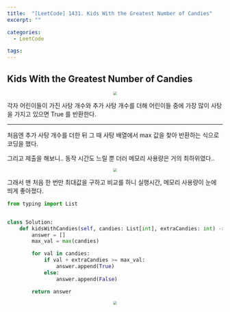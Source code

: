 ```yaml
---
title:  "[LeetCode] 1431. Kids With the Greatest Number of Candies"
excerpt: ""

categories:
  - LeetCode

tags:
---
```


## Kids With the Greatest Number of Candies

<center><img src="https://nam-ki-bok.github.io/assets/images/leetcode/candy1.png" style="zoom:50%;" /></center>

각자 어린이들이 가진 사탕 개수와 추가 사탕 개수를 더해 어린이들 중에 가장 많이 사탕을 가지고 있으면 True 를 반환한다.

---

처음엔 추가 사탕 개수를 더한 뒤 그 때 사탕 배열에서 max 값을 찾아 반환하는 식으로 코딩을 했다.

그리고 제출을 해보니.. 동작 시간도 느릴 뿐 더러 메모리 사용량은 거의 최하위였다..

<center><img src="https://nam-ki-bok.github.io/assets/images/leetcode/candy2.png" style="zoom:50%;" /></center>

그래서 맨 처음 한 번만 최대값을 구하고 비교를 하니 실행시간, 메모리 사용량이 눈에 띄게 좋아졌다.

```python
from typing import List


class Solution:
	def kidsWithCandies(self, candies: List[int], extraCandies: int) -> List[bool]:
		answer = []
		max_val = max(candies)

		for val in candies:
			if val + extraCandies >= max_val:
				answer.append(True)
			else:
				answer.append(False)

		return answer
```

<center><img src="https://nam-ki-bok.github.io/assets/images/leetcode/candy3.png" style="zoom:50%;" /></center>

